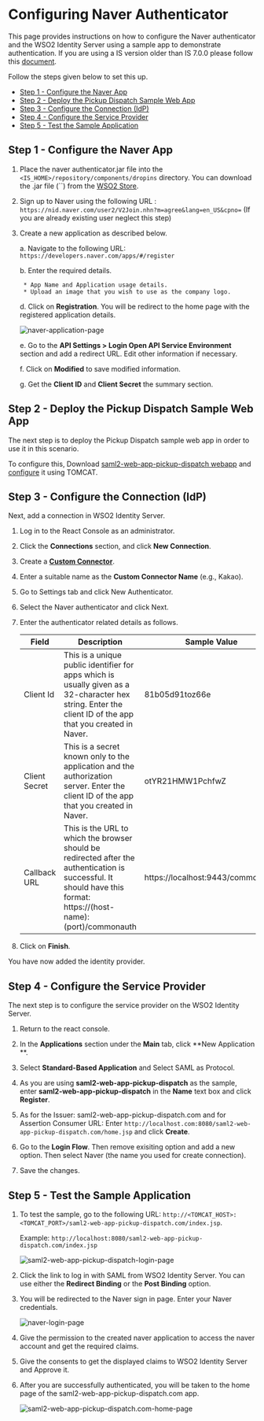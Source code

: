 # Configuring Naver Authenticator

This page provides instructions on how to configure the Naver
authenticator and the WSO2 Identity Server using a sample app to
demonstrate authentication. If you are using a IS version older than IS 7.0.0 please follow this [document](https://github.com/wso2-extensions/identity-outbound-auth-kakao/blob/master/docs/README.md).

Follow the steps given below to set this up.

* [Step 1 - Configure the Naver App](#step-1---configure-the-naver-app)
* [Step 2 - Deploy the Pickup Dispatch Sample Web App](#step-2---deploy-the-pickup-dispatch-sample-web-app)
* [Step 3 - Configure the Connection (IdP)](#step-3---Configure--the--Connection)
* [Step 4 - Configure the Service Provider](#step-4---configure-the-service-provider)
* [Step 5 - Test the Sample Application](#step-5---test-the-sample-application)

## Step 1 - Configure the Naver App

1. Place the naver authenticator.jar file into the
   `<IS_HOME>/repository/components/dropins` directory.
   You can download the .jar file
   (``)
   from the [WSO2 Store](https://store.wso2.com/?page=1).

2. Sign up to Naver using the following URL : `https://nid.naver.com/user2/V2Join.nhn?m=agree&lang=en_US&cpno=`
   (If you are already existing user neglect this step)

3. Create a new application as described below.

   a. Navigate to the following URL: `https://developers.naver.com/apps/#/register`

   b. Enter the required details.

        * App Name and Application usage details. 
        * Upload an image that you wish to use as the company logo.

   d. Click on **Registration**. You will be redirect to the home page with the registered application details.

   ![naver-application-page](img/naver-application-page.png)

   e. Go to the **API Settings > Login Open API Service Environment** section and add a redirect URL. Edit other
   information if necessary.

   f. Click on **Modified** to save modified information.

   g. Get the **Client ID** and **Client Secret** the summary section.

## Step 2 - Deploy the Pickup Dispatch Sample Web App

The next step is to deploy the Pickup Dispatch sample web app in order to use it in this scenario.

To configure this, Download [saml2-web-app-pickup-dispatch
webapp](https://github.com/wso2/samples-is/releases/download/v4.5.2/saml2-web-app-pickup-dispatch.com.war) and [configure](https://is.docs.wso2.com/en/5.9.0/learn/deploying-the-sample-app/#deploy-the-sample-web-app_1) it using TOMCAT.

## Step 3 - Configure the Connection (IdP)

Next, add a connection in WSO2 Identity Server.

1. Log in to the React Console as an administrator.

2. Click the **Connections** section, and click **New Connection**.
3. Create a **[Custom Connector](https://is.docs.wso2.com/en/latest/guides/authentication/configure-custom-connector/)**.
4. Enter a suitable name as the **Custom Connector Name** (e.g., Kakao).
5. Go to Settings tab and click New Authenticator.
6. Select the Naver authenticator and click Next.
7. Enter the authenticator related details as follows.

    <table>
    <thead>
    <tr class="header">
    <th>Field</th>
    <th>Description</th>
    <th>Sample Value</th>
    </tr>
    </thead>
    <tbody>
    <tr class="odd">
    <td>Client Id</td>
    <td>This is a unique public identifier for apps which is usually given as a 32-character hex string. 
    Enter the client ID of the app that you created in Naver.</td>
    <td>81b05d91toz66e</td>
    </tr>
    <tr class="even">
    <td>Client Secret</td>
    <td>This is a secret known only to the application and the authorization server. Enter the  client ID  of the 
    app that you created in Naver.</td>
    <td>otYR21HMW1PchfwZ</td>
    </tr>
    <tr class="odd">
    <td>Callback URL</td>
    <td>This is the URL to which the browser should be redirected after the authentication is successful. 
    It should have this format: https://(host-name):(port)/commonauth</td>
    <td>https://localhost:9443/commonauth</td>
    </tr>
    </tbody>
    </table>

8. Click on **Finish**.

You have now added the identity provider.

## Step 4 - Configure the Service Provider

The next step is to configure the service provider on the WSO2 Identity Server.

1. Return to the react console.

2. In the **Applications** section under the **Main** tab, click **New Application **.
3. Select **Standard-Based Application** and Select SAML as Protocol.

4. As you are using **saml2-web-app-pickup-dispatch** as the sample, enter **saml2-web-app-pickup-dispatch** in the **Name** text box and click **Register**.

5. As for the  Issuer: saml2-web-app-pickup-dispatch.com and for  Assertion Consumer URL: Enter `http://localhost.com:8080/saml2-web-app-pickup-dispatch.com/home.jsp` and click
   **Create**.
6. Go to the **Login Flow**. Then remove exisiting option and add a new option. Then select Naver (the name you used for create connection).
7. Save the changes.

## Step 5 - Test the Sample Application

1. To test the sample, go to the following URL:
   `http://<TOMCAT_HOST>:<TOMCAT_PORT>/saml2-web-app-pickup-dispatch.com/index.jsp`.

   Example: `http://localhost:8080/saml2-web-app-pickup-dispatch.com/index.jsp`

   ![saml2-web-app-pickup-dispatch-login-page](img/pickup-dispatch-login-page.png)

2. Click the link to log in with SAML from WSO2 Identity Server. You can use either the **Redirect Binding** or the **Post
   Binding** option.

3. You will be redirected to the Naver sign in page. Enter your Naver credentials.

   ![naver-login-page](img/naver-login-page.png)

4. Give the permission to the created naver application to access the naver account and get the required claims.

5. Give the consents to get the displayed claims to WSO2 Identity Server and Approve it.

6. After you are successfully authenticated, you will be taken to the home page of the saml2-web-app-pickup-dispatch.com
   app.

   ![saml2-web-app-pickup-dispatch.com-home-page](img/pickup-dispatch-home-page.png)